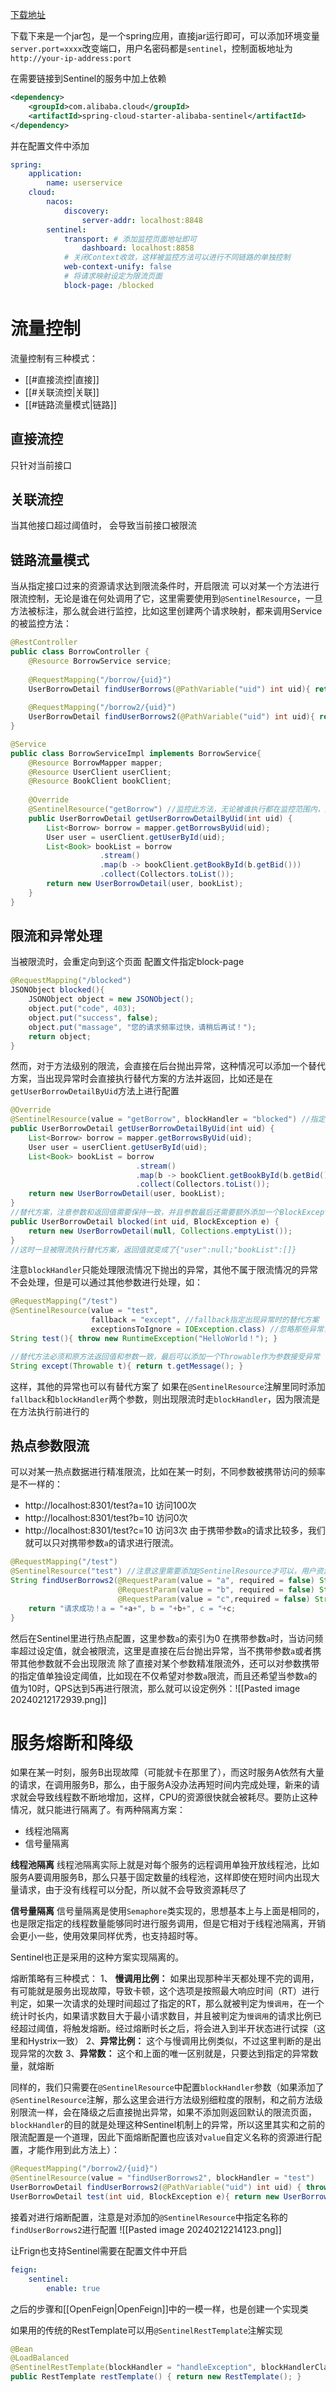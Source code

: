 [下载地址](https://github.com/alibaba/Sentinel/releases)

下载下来是一个jar包，是一个spring应用，直接jar运行即可，可以添加环境变量`server.port=xxxx`改变端口，用户名密码都是`sentinel`，控制面板地址为`http://your-ip-address:port`

在需要链接到Sentinel的服务中加上依赖
```xml title:pom.xml
<dependency> 
	<groupId>com.alibaba.cloud</groupId> 
	<artifactId>spring-cloud-starter-alibaba-sentinel</artifactId> 
</dependency>
```
并在配置文件中添加
```yml
spring: 
	application: 
		name: userservice 
	cloud: 
		nacos: 
			discovery: 
				server-addr: localhost:8848 
		sentinel: 
			transport: # 添加监控页面地址即可 
				dashboard: localhost:8858
			# 关闭Context收敛，这样被监控方法可以进行不同链路的单独控制
			web-context-unify: false
			# 将请求映射设定为限流页面
			block-page: /blocked
```

# 流量控制
流量控制有三种模式：
- [[#直接流控|直接]]
- [[#关联流控|关联]]
- [[#链路流量模式|链路]]

## 直接流控
只针对当前接口

## 关联流控
当其他接口超过阈值时， 会导致当前接口被限流

## 链路流量模式
当从指定接口过来的资源请求达到限流条件时，开启限流
可以对某一个方法进行限流控制，无论是谁在何处调用了它，这里需要使用到`@SentinelResource`，一旦方法被标注，那么就会进行监控，比如这里创建两个请求映射，都来调用Service的被监控方法：
```java title:Controller.java
@RestController 
public class BorrowController { 
	@Resource BorrowService service; 
	
	@RequestMapping("/borrow/{uid}") 
	UserBorrowDetail findUserBorrows(@PathVariable("uid") int uid){ return service.getUserBorrowDetailByUid(uid); } 
	
	@RequestMapping("/borrow2/{uid}") 
	UserBorrowDetail findUserBorrows2(@PathVariable("uid") int uid){ return service.getUserBorrowDetailByUid(uid); } 
}
```
```java title:ServiceImpl.java
@Service 
public class BorrowServiceImpl implements BorrowService{ 
	@Resource BorrowMapper mapper; 
	@Resource UserClient userClient; 
	@Resource BookClient bookClient; 
	
	@Override 
	@SentinelResource("getBorrow") //监控此方法，无论被谁执行都在监控范围内，这里给的value是自定义名称，这个注解可以加在任何方法上，包括Controller中的请求映射方法 
	public UserBorrowDetail getUserBorrowDetailByUid(int uid) { 
		List<Borrow> borrow = mapper.getBorrowsByUid(uid); 
		User user = userClient.getUserById(uid); 
		List<Book> bookList = borrow 
					.stream() 
					.map(b -> bookClient.getBookById(b.getBid())) 
					.collect(Collectors.toList()); 
		return new UserBorrowDetail(user, bookList); 
	} 
}
```


## 限流和异常处理
当被限流时，会重定向到这个页面
配置文件指定block-page
```java Controller.java
@RequestMapping("/blocked") 
JSONObject blocked(){ 
	JSONObject object = new JSONObject(); 
	object.put("code", 403); 
	object.put("success", false); 
	object.put("massage", "您的请求频率过快，请稍后再试！"); 
	return object; 
}
```
然而，对于方法级别的限流，会直接在后台抛出异常，这种情况可以添加一个替代方案，当出现异常时会直接执行替代方案的方法并返回，比如还是在`getUserBorrowDetailByUid`方法上进行配置
```java title:ServiceImpl.java
@Override 
@SentinelResource(value = "getBorrow", blockHandler = "blocked") //指定blockHandler，也就是被限流之后的替代解决方案，这样就不会使用默认的抛出异常的形式了 
public UserBorrowDetail getUserBorrowDetailByUid(int uid) { 
	List<Borrow> borrow = mapper.getBorrowsByUid(uid); 
	User user = userClient.getUserById(uid); 
	List<Book> bookList = borrow 
							.stream() 
							.map(b -> bookClient.getBookById(b.getBid())) 
							.collect(Collectors.toList()); 
	return new UserBorrowDetail(user, bookList); 
} 
//替代方案，注意参数和返回值需要保持一致，并且参数最后还需要额外添加一个BlockException 
public UserBorrowDetail blocked(int uid, BlockException e) { 
	return new UserBorrowDetail(null, Collections.emptyList()); 
}
//这时一旦被限流执行替代方案，返回值就变成了{"user":null;"bookList":[]}
```
注意`blockHandler`只能处理限流情况下抛出的异常，其他不属于限流情况的异常不会处理，但是可以通过其他参数进行处理，如：
```java title:ServiceImpl.java
@RequestMapping("/test") 
@SentinelResource(value = "test", 
				  fallback = "except", //fallback指定出现异常时的替代方案 
				  exceptionsToIgnore = IOException.class) //忽略那些异常，也就是说这些异常出现时不使用替代方案 
String test(){ throw new RuntimeException("HelloWorld！"); } 

//替代方法必须和原方法返回值和参数一致，最后可以添加一个Throwable作为参数接受异常 
String except(Throwable t){ return t.getMessage(); }
```
这样，其他的异常也可以有替代方案了
如果在`@SentinelResource`注解里同时添加`fallback`和`blockHandler`两个参数，则出现限流时走`blockHandler`，因为限流是在方法执行前进行的

## 热点参数限流
可以对某一热点数据进行精准限流，比如在某一时刻，不同参数被携带访问的频率是不一样的：
- http://localhost:8301/test?a=10 访问100次
- http://localhost:8301/test?b=10 访问0次
- http://localhost:8301/test?c=10 访问3次
由于携带参数`a`的请求比较多，我们就可以只对携带参数`a`的请求进行限流。
```java title:Controller.java
@RequestMapping("/test") 
@SentinelResource("test") //注意这里需要添加@SentinelResource才可以，用户资源名称就使用这里定义的资源名称 
String findUserBorrows2(@RequestParam(value = "a", required = false) String a, 
						@RequestParam(value = "b", required = false) String b, 
						@RequestParam(value = "c",required = false) String c) { 
	return "请求成功！a = "+a+", b = "+b+", c = "+c; 
}
```
然后在Sentinel里进行热点配置，这里参数`a`的索引为0
在携带参数`a`时，当访问频率超过设定值，就会被限流，这里是直接在后台抛出异常，当不携带参数`a`或者携带其他参数就不会出现限流
除了直接对某个参数精准限流外，还可以对参数携带的指定值单独设定阈值，比如现在不仅希望对参数`a`限流，而且还希望当参数`a`的值为10时，QPS达到5再进行限流，那么就可以设定例外：![[Pasted image 20240212172939.png]]



# 服务熔断和降级
如果在某一时刻，服务B出现故障（可能就卡在那里了），而这时服务A依然有大量的请求，在调用服务B，那么，由于服务A没办法再短时间内完成处理，新来的请求就会导致线程数不断地增加，这样，CPU的资源很快就会被耗尽。要防止这种情况，就只能进行隔离了。有两种隔离方案：
- 线程池隔离
- 信号量隔离

**线程池隔离**
线程池隔离实际上就是对每个服务的远程调用单独开放线程池，比如服务A要调用服务B，那么只基于固定数量的线程池，这样即使在短时间内出现大量请求，由于没有线程可以分配，所以就不会导致资源耗尽了

**信号量隔离**
信号量隔离是使用`Semaphore`类实现的，思想基本上与上面是相同的，也是限定指定的线程数量能够同时进行服务调用，但是它相对于线程池隔离，开销会更小一些，使用效果同样优秀，也支持超时等。

Sentinel也正是采用的这种方案实现隔离的。

熔断策略有三种模式：
1、 **慢调用比例：** 如果出现那种半天都处理不完的调用，有可能就是服务出现故障，导致卡顿，这个选项是按照最大响应时间（RT）进行判定，如果一次请求的处理时间超过了指定的RT，那么就被判定为`慢调用`，在一个统计时长内，如果请求数目大于最小请求数目，并且被判定为`慢调用`的请求比例已经超过阈值，将触发熔断。经过熔断时长之后，将会进入到半开状态进行试探（这里和Hystrix一致）
2、**异常比例：** 这个与慢调用比例类似，不过这里判断的是出现异常的次数
3、**异常数：** 这个和上面的唯一区别就是，只要达到指定的异常数量，就熔断

同样的，我们只需要在`@SentinelResource`中配置`blockHandler`参数（如果添加了`@SentinelResource`注解，那么这里会进行方法级别细粒度的限制，和之前方法级别限流一样，会在降级之后直接抛出异常，如果不添加则返回默认的限流页面，`blockHandler`的目的就是处理这种Sentinel机制上的异常，所以这里其实和之前的限流配置是一个道理，因此下面熔断配置也应该对`value`自定义名称的资源进行配置，才能作用到此方法上）：
```java title:Controller.java
@RequestMapping("/borrow2/{uid}") 
@SentinelResource(value = "findUserBorrows2", blockHandler = "test") 
UserBorrowDetail findUserBorrows2(@PathVariable("uid") int uid) { throw new RuntimeException(); } 
UserBorrowDetail test(int uid, BlockException e){ return new UserBorrowDetail(new User(), Collections.emptyList()); }
```
接着对进行熔断配置，注意是对添加的`@SentinelResource`中指定名称的`findUserBorrows2`进行配置
![[Pasted image 20240212214123.png]]

让Frign也支持Sentinel需要在配置文件中开启
```yml title:application.yml
feign:
	sentinel:
		enable: true
```

之后的步骤和[[OpenFeign|OpenFeign]]中的一模一样，也是创建一个实现类

如果用的传统的RestTemplate可以用`@SentinelRestTemplate`注解实现
```java title:config/RestTemplateConfiguration.java
@Bean 
@LoadBalanced 
@SentinelRestTemplate(blockHandler = "handleException", blockHandlerClass = ExceptionUtil.class, fallback = "fallback", fallbackClass = ExceptionUtil.class) //这里同样可以设定fallback等参数 
public RestTemplate restTemplate() { return new RestTemplate(); }
```
